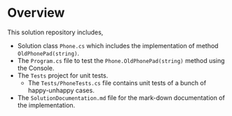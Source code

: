 # Overview
This solution repository includes,
- Solution class `Phone.cs` which includes the implementation of method `OldPhonePad(string)`.
- The `Program.cs` file to test the `Phone.OldPhonePad(string)` method using the Console.
- The `Tests` project for unit tests.
    - The `Tests/PhoneTests.cs` file contains unit tests of a bunch of happy-unhappy cases.
- The `SolutionDocumentation.md` file for the mark-down documentation of the implementation.